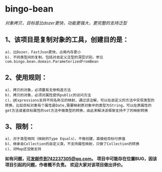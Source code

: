# bingo-bean
*对象拷贝，目标是比dozer更快，功能更强大，更完整的支持泛型*
## 1、该项目是复制对象的工具，创建目的是：
    a)、比Dozer、FastJson更快，占用内存更小
    b)、不同类型间的复制，包括对自定义泛型的深层识别，参见com.bingo.bean.domain.ParameterizedFromBean
## 2、使用规则：
    a)、拷贝的对象，必须要有无惨构造方法
    b)、拷贝的对象，必须对属性提供public的访问方法
    c)、@Expressions支持不同名称见的映射，通过该注解，可以在自定义的方法中实现类型的转换，比如目标对象有个属性是Date,需要映射原对象中的类型为String，可以在原属性的get方法或者目标属性的set方法中做类型的转换，由此来解决该框架支持不了的映射转换
## 3、限制：
    a)、对于类型相同（映射的Type Equals），不做创建，直接给目标付原值
    b)、继承自Collection的自定义类，不支持属性映射，只做了Collection的转换
    c)、对Map还没做支持

**如有问题，可发邮件到742237305@qq.com。** 
**项目中可能存在位置BUG，因该项目引起的问题，作者概不负责。**
**欢迎大家对该项目做出评价。**
